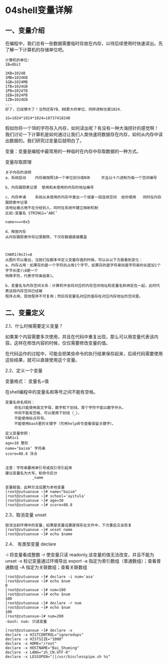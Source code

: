 # 04shell变量详解

## 一、变量介绍

在编程中，我们总有一些数据需要临时存放在内存，以待后续使用时快速读出。先了解一下计算机的存储单位吧。
```
计算机的单位:
1B=8bit

1KB=1024B
1MB=1024KB
1GB=1024MB
1TB=1024GB
1PB=1024TB
1EB=1024PB
1ZB=1024EB
...
好了，已经够大了！当然还有YB、BB更大的单位，同样进制也是1024.

1G=1024*1024*1024=1073741824B
```

假如你将一个1B的字符存入内存，如何读出呢？有没有一种大海捞针的感觉啊！我们讨论一下计算机是如何通过让我们人类快速将数据存在内存，如何从内存中读出数据的。我们研究过变量后就明白了。

变量：变量是编程中最常用的一种临时在内存中存取数据的一种方式。

变量存取原理

```
关于内存的说明
a、系统启动    内存被按照1B一个单位划分成N块     并且以十六进制为每一个空间编号

b、内存跟踪表记录  使用和未使用的内存的地址编号

c、内存申请    系统从未使用的内存中拿出一个或者一段连续空间  给你使用   同时在内存跟踪表中记录
该地址被占用不在分给别人，同时在系统中建立映射机制   
比如:变量名 STRING1=‘ABC’

name<==>0x5

d、释放内存
从内存跟踪表中将记录删除，下次存数据直接覆盖



CHAR1(0x3)=A
从图片可以看出，当我们在脚本中定义变量存值的时候，可以从以下方面看到变化：
a、内存占用：如果存的是一个字符则占用1个字节，如果存的是字符串则是字符串的长度加1个字节长度(\0是一个
特殊字符，代表字符串结束)。

b、变量名与内存空间关系：计算机中会将对应的内存空间地址和变量名称绑定在一起，此时代表这段内存空间已经被
程序占用，其他程序不可复用；然后将变量名对应的值存在对应内存地址的空间里。
```


## 二、变量定义

2.1、什么时候需要定义变量？

如果某个内容需要多次使用，并且在代码中重复出现，那么可以用变量代表该内容。这样在修改内容的时候，仅仅需要修改变量的值。

在代码运作的过程中，可能会把某些命令的执行结果保存起来，后续代码需要使用这些结果，就可以直接使用这个变量。

2.2、定义一个变量

变量格式： 变量名=值

在shell编程中的变量名和等号之间不能有空格。
```
变量名命名规则：
    命名只能使用英文字母，数字和下划线，首个字符不能以数字开头。
    中间不能有空格，可以使用下划线（_）。
    不能使用标点符号。
    不能使用bash里的关键字（可用help命令查看保留关键字）。

定义变量举例：
VAR1=1
age=18 整形
name=‘baism’ 字符串
score=88.8 浮点


注意：字符串要用单引号或双引号引起来
建议变量名为大写，和命令区分
			_name

```


```
变量赋值，此种方法设置为本地变量
[root@zutuanxue ~]# name="baism"
[root@zutuanxue ~]# school='ayitula'
[root@zutuanxue ~]# age=30
[root@zutuanxue ~]# score=88.8
```


2.3、取消变量 unset

```
取消当前环境中的变量，如果是变量设置是保存在文件中，下次重启又会恢复
[root@zutuanxue ~]# unset name
[root@zutuanxue ~]# echo $name
```


2.4、 有类型变量 declare

-i 将变量看成整数
-r 使变量只读 readonly,该变量的值无法改变，并且不能为unset
-x 标记变量通过环境导出 export
-a 指定为索引数组（普通数组）；查看普通数组
-A 指定为关联数组；查看关联数组

```
[root@zutuanxue ~]# declare -i num='asa'
[root@zutuanxue ~]# echo $num
0
[root@zutuanxue ~]# num=100
[root@zutuanxue ~]# echo $num
100
[root@zutuanxue ~]# declare -r num
[root@zutuanxue ~]# echo $num
100
[root@zutuanxue~]# num=200
-bash: num: 只读变量

[root@zutuanxue ~]# declare -x
declare -x HISTCONTROL="ignoredups"
declare -x HISTSIZE="1000"
declare -x HOME="/root"
declare -x HOSTNAME="Bai_Shuming"
declare -x LANG="zh_CN.UTF-8"
declare -x LESSOPEN="||/usr/bin/lesspipe.sh %s"

```